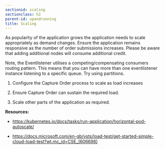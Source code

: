 ```yaml
---
sectionid: scaling
sectionclass: h2
parent-id: upandrunning
title: Scaling
---
```


As popularity of the application grows the application needs to scale
appropriately as demand changes. Ensure the application remains responsive as
the number of order submissions increases. Please be aware that adding additional nodes will consume additional credit.

Note, the Eventlistener utilises a competing/compensating consumers
routing pattern. This means that you can have more than one eventlistener instance listening to a specific
queue. Try using partitions.

1.  Configure the Capture Order process to scale as load increases

2.  Ensure Capture Order can sustain the required load.

3.  Scale other parts of the application as required.

**Resources:**

-   <https://kubernetes.io/docs/tasks/run-application/horizontal-pod-autoscale/>

-   <https://docs.microsoft.com/en-gb/vsts/load-test/get-started-simple-cloud-load-test?wt.mc_id=CSE_(606698)>